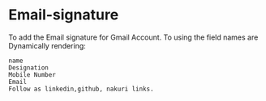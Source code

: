 # Email-signature

To add the Email signature for Gmail Account.
To using the field names are Dynamically rendering:


    name
    Designation
    Mobile Number
    Email
    Follow as linkedin,github, nakuri links.
    
    
